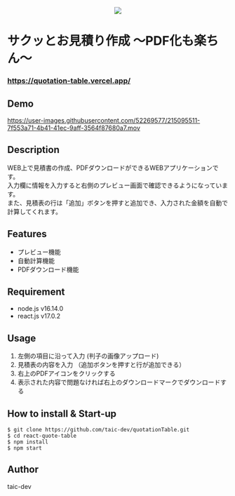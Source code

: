 <p align="center">
<img src="https://user-images.githubusercontent.com/52269577/214225055-57625f65-d616-4557-b93b-aa39bb0a1e55.png">
</p>

# サクッとお見積り作成 〜PDF化も楽ちん〜
### https://quotation-table.vercel.app/

## Demo
https://user-images.githubusercontent.com/52269577/215095511-7f553a71-4b41-41ec-9aff-3564f87680a7.mov

## Description
WEB上で見積書の作成、PDFダウンロードができるWEBアプリケーションです。<br>
入力欄に情報を入力すると右側のプレビュー画面で確認できるようになっています。<br>
また、見積表の行は「追加」ボタンを押すと追加でき、入力された金額を自動で計算してくれます。

## Features
- プレビュー機能
- 自動計算機能
- PDFダウンロード機能

## Requirement
- node.js v16.14.0
- react.js v17.0.2

## Usage
1. 左側の項目に沿って入力 (判子の画像アップロード)
2. 見積表の内容を入力 （追加ボタンを押すと行が追加できる）
3. 右上のPDFアイコンをクリックする
4. 表示された内容で問題なければ右上のダウンロードマークでダウンロードする

## How to install & Start-up
```
$ git clone https://github.com/taic-dev/quotationTable.git
$ cd react-quote-table
$ npm install
$ npm start
```

## Author
taic-dev
